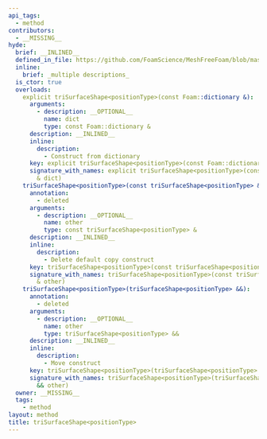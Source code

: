 ```yaml
---
api_tags:
  - method
contributors:
  - __MISSING__
hyde:
  brief: __INLINED__
  defined_in_file: https://github.com/FoamScience/MeshFreeFoam/blob/master/src/meshfree/shapes/triSurfaceShape/triSurfaceShape.H
  inline:
    brief: _multiple descriptions_
  is_ctor: true
  overloads:
    explicit triSurfaceShape<positionType>(const Foam::dictionary &):
      arguments:
        - description: __OPTIONAL__
          name: dict
          type: const Foam::dictionary &
      description: __INLINED__
      inline:
        description:
          - Construct from dictionary
      key: explicit triSurfaceShape<positionType>(const Foam::dictionary &)
      signature_with_names: explicit triSurfaceShape<positionType>(const Foam::dictionary
        & dict)
    triSurfaceShape<positionType>(const triSurfaceShape<positionType> &):
      annotation:
        - deleted
      arguments:
        - description: __OPTIONAL__
          name: other
          type: const triSurfaceShape<positionType> &
      description: __INLINED__
      inline:
        description:
          - Delete default copy construct
      key: triSurfaceShape<positionType>(const triSurfaceShape<positionType> &)
      signature_with_names: triSurfaceShape<positionType>(const triSurfaceShape<positionType>
        & other)
    triSurfaceShape<positionType>(triSurfaceShape<positionType> &&):
      annotation:
        - deleted
      arguments:
        - description: __OPTIONAL__
          name: other
          type: triSurfaceShape<positionType> &&
      description: __INLINED__
      inline:
        description:
          - Move construct
      key: triSurfaceShape<positionType>(triSurfaceShape<positionType> &&)
      signature_with_names: triSurfaceShape<positionType>(triSurfaceShape<positionType>
        && other)
  owner: __MISSING__
  tags:
    - method
layout: method
title: triSurfaceShape<positionType>
---
```

